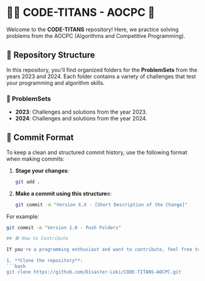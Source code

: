 # 🦸‍♂️ CODE-TITANS - AOCPC 🚀

Welcome to the **CODE-TITANS** repository! Here, we practice solving problems from the AOCPC (Algorithms and Competitive Programming).

## 📂 Repository Structure

In this repository, you'll find organized folders for the **ProblemSets** from the years 2023 and 2024. Each folder contains a variety of challenges that test your programming and algorithm skills.

### 📁 ProblemSets

- **2023**: Challenges and solutions from the year 2023.
- **2024**: Challenges and solutions from the year 2024.

## 📝 Commit Format

To keep a clean and structured commit history, use the following format when making commits:

1. **Stage your changes**:
   ```bash
   git add .

2. **Make a commit using this structure**e:
   ```bash
   git commit -m "Version X.X - [Short Description of the Change]"
For example:
   ```bash
   git commit -m "Version 1.0 - Push Folders"

## 🛠️ How to Contribute

If you're a programming enthusiast and want to contribute, feel free to add your solutions or new challenges! Here are some steps to get started:

1. **Clone the repository**:
   ```bash
   git clone https://github.com/Disaster-Loki/CODE-TITANS-AOCPC.git
